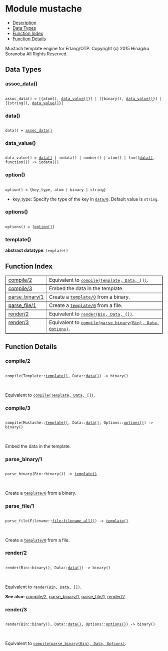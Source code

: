 

# Module mustache #
* [Description](#description)
* [Data Types](#types)
* [Function Index](#index)
* [Function Details](#functions)


Mustach template engine for Erlang/OTP.
Copyright (c) 2015 Hinagiku Soranoba All Rights Reserved.


<a name="types"></a>

## Data Types ##




### <a name="type-assoc_data">assoc_data()</a> ###



<pre><code>
assoc_data() = [{atom(), <a href="#type-data_value">data_value()</a>}] | [{binary(), <a href="#type-data_value">data_value()</a>}] | [{string(), <a href="#type-data_value">data_value()</a>}]
</code></pre>





### <a name="type-data">data()</a> ###



<pre><code>
data() = <a href="#type-assoc_data">assoc_data()</a>
</code></pre>





### <a name="type-data_value">data_value()</a> ###



<pre><code>
data_value() = <a href="#type-data">data()</a> | iodata() | number() | atom() | fun((<a href="#type-data">data()</a>, function()) -&gt; iodata())
</code></pre>





### <a name="type-option">option()</a> ###



<pre><code>
option() = {key_type, atom | binary | string}
</code></pre>



  - key_type: Specify the type of the key in [`data/0`](#data-0). Default value is `string`.



### <a name="type-options">options()</a> ###



<pre><code>
options() = [<a href="#type-option">option()</a>]
</code></pre>





### <a name="type-template">template()</a> ###


__abstract datatype__: `template()`

<a name="index"></a>

## Function Index ##


<table width="100%" border="1" cellspacing="0" cellpadding="2" summary="function index"><tr><td valign="top"><a href="#compile-2">compile/2</a></td><td>Equivalent to <a href="#compile-3"><tt>compile(Template, Data, [])</tt></a>.</td></tr><tr><td valign="top"><a href="#compile-3">compile/3</a></td><td>Embed the data in the template.</td></tr><tr><td valign="top"><a href="#parse_binary-1">parse_binary/1</a></td><td>Create a <a href="#template-0"><code>template/0</code></a> from a binary.</td></tr><tr><td valign="top"><a href="#parse_file-1">parse_file/1</a></td><td>Create a <a href="#template-0"><code>template/0</code></a> from a file.</td></tr><tr><td valign="top"><a href="#render-2">render/2</a></td><td>Equivalent to <a href="#render-3"><tt>render(Bin, Data, [])</tt></a>.</td></tr><tr><td valign="top"><a href="#render-3">render/3</a></td><td>Equivalent to <a href="#compile-3"><tt>compile(parse_binary(Bin), Data, Options)</tt></a>.</td></tr></table>


<a name="functions"></a>

## Function Details ##

<a name="compile-2"></a>

### compile/2 ###


<pre><code>
compile(Template::<a href="#type-template">template()</a>, Data::<a href="#type-data">data()</a>) -&gt; binary()
</code></pre>
<br />

Equivalent to [`compile(Template, Data, [])`](#compile-3).
<a name="compile-3"></a>

### compile/3 ###


<pre><code>
compile(Mustache::<a href="#type-template">template()</a>, Data::<a href="#type-data">data()</a>, Options::<a href="#type-options">options()</a>) -&gt; binary()
</code></pre>
<br />

Embed the data in the template.
<a name="parse_binary-1"></a>

### parse_binary/1 ###


<pre><code>
parse_binary(Bin::binary()) -&gt; <a href="#type-template">template()</a>
</code></pre>
<br />

Create a [`template/0`](#template-0) from a binary.
<a name="parse_file-1"></a>

### parse_file/1 ###


<pre><code>
parse_file(Filename::<a href="file.md#type-filename_all">file:filename_all()</a>) -&gt; <a href="#type-template">template()</a>
</code></pre>
<br />

Create a [`template/0`](#template-0) from a file.
<a name="render-2"></a>

### render/2 ###


<pre><code>
render(Bin::binary(), Data::<a href="#type-data">data()</a>) -&gt; binary()
</code></pre>
<br />

Equivalent to [`render(Bin, Data, [])`](#render-3).

__See also:__ [compile/2](#compile-2), [parse_binary/1](#parse_binary-1), [parse_file/1](#parse_file-1), [render/2](#render-2).
<a name="render-3"></a>

### render/3 ###


<pre><code>
render(Bin::binary(), Data::<a href="#type-data">data()</a>, Options::<a href="#type-options">options()</a>) -&gt; binary()
</code></pre>
<br />

Equivalent to [`compile(parse_binary(Bin), Data, Options)`](#compile-3).
